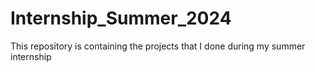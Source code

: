 # Internship_Summer_2024
This repository is containing the projects that I done during my summer internship
